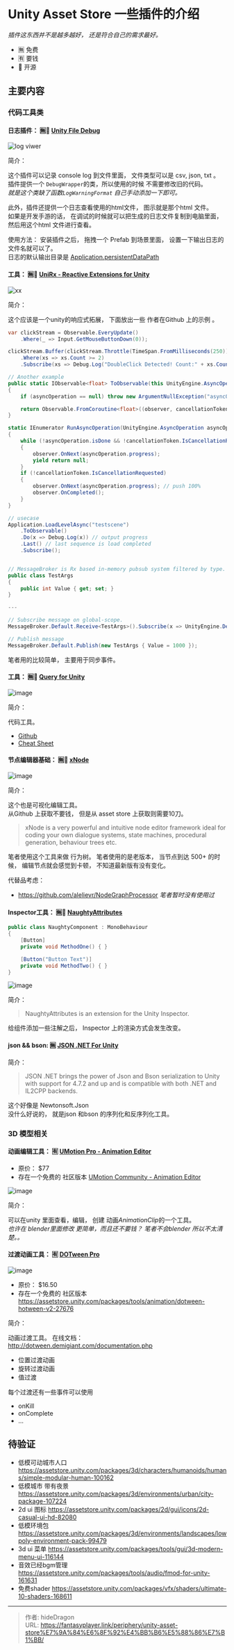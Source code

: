 # Unity Asset Store 一些插件的介绍


*插件这东西并不是越多越好， 还是符合自己的需求最好。*

- 🈚  免费
- 🈶  要钱
- 📖  开源

## 主要内容


### 代码工具类

#### 日志插件： 🈚📖 [Unity File Debug](https://assetstore.unity.com/packages/tools/utilities/unity-file-debug-72250)

![log viwer](https://assetstorev1-prd-cdn.unity3d.com/package-screenshot/4488db8c-b006-4ea0-b498-7b3177337081.webp)

简介： 

这个插件可以记录 console log 到文件里面， 文件类型可以是 csv, json, txt 。  
插件提供一个 `DebugWrapper`的类，所以使用的时候 不需要修改旧的代码。    
*就是这个类缺了函数`LogWarningFormat` 自己手动添加一下即可。*

此外，插件还提供一个日志查看使用的html文件， 图示就是那个html 文件。    
如果是开发手游的话， 在调试的时候就可以把生成的日志文件复制到电脑里面， 然后用这个html 文件进行查看。   

使用方法：  安装插件之后， 拖拽一个 Prefab 到场景里面， 设置一下输出日志的文件名就可以了。   
日志的默认输出目录是 [Application.persistentDataPath](https://docs.unity3d.com/ScriptReference/Application-persistentDataPath.html)



#### 工具： 🈚📖 [UniRx - Reactive Extensions for Unity](https://assetstore.unity.com/packages/tools/integration/unirx-reactive-extensions-for-unity-17276)

![xx](https://assetstorev1-prd-cdn.unity3d.com/package-screenshot/bc8d37ac-b3f7-49ea-a045-2bfabdbd7227.webp)

简介：

这个应该是一个unity的响应式拓展， 下面放出一些 作者在Github 上的示例 。

```csharp
var clickStream = Observable.EveryUpdate()
    .Where(_ => Input.GetMouseButtonDown(0));

clickStream.Buffer(clickStream.Throttle(TimeSpan.FromMilliseconds(250)))
    .Where(xs => xs.Count >= 2)
    .Subscribe(xs => Debug.Log("DoubleClick Detected! Count:" + xs.Count));

// Another example
public static IObservable<float> ToObservable(this UnityEngine.AsyncOperation asyncOperation)
{
    if (asyncOperation == null) throw new ArgumentNullException("asyncOperation");

    return Observable.FromCoroutine<float>((observer, cancellationToken) => RunAsyncOperation(asyncOperation, observer, cancellationToken));
}

static IEnumerator RunAsyncOperation(UnityEngine.AsyncOperation asyncOperation, IObserver<float> observer, CancellationToken cancellationToken)
{
    while (!asyncOperation.isDone && !cancellationToken.IsCancellationRequested)
    {
        observer.OnNext(asyncOperation.progress);
        yield return null;
    }
    if (!cancellationToken.IsCancellationRequested)
    {
        observer.OnNext(asyncOperation.progress); // push 100%
        observer.OnCompleted();
    }
}

// usecase
Application.LoadLevelAsync("testscene")
    .ToObservable()
    .Do(x => Debug.Log(x)) // output progress
    .Last() // last sequence is load completed
    .Subscribe();


// MessageBroker is Rx based in-memory pubsub system filtered by type.
public class TestArgs
{
    public int Value { get; set; }
}

---

// Subscribe message on global-scope.
MessageBroker.Default.Receive<TestArgs>().Subscribe(x => UnityEngine.Debug.Log(x));

// Publish message
MessageBroker.Default.Publish(new TestArgs { Value = 1000 });
```

笔者用的比较简单， 主要用于同步事件。  


#### 工具： 🈚📖 [Query for Unity](https://assetstore.unity.com/packages/tools/query-for-unity-42015)

![image](https://assetstorev1-prd-cdn.unity3d.com/package-screenshot/5e7c5a67-e512-4b72-a882-75c3414d489f.webp)

简介： 

代码工具。 

- [Github](https://github.com/npruehs/unity-query)
- [Cheat Sheet](https://raw.githubusercontent.com/npruehs/unity-query/master/Source/UnityQuery/Assets/UnityQuery/UnityQuery%20Cheat%20Sheet.pdf)


#### 节点编辑器基础：  🈚📖  [xNode](https://github.com/Siccity/xNode)

![image](https://user-images.githubusercontent.com/6402525/53689100-3821e680-3d4e-11e9-8440-e68bd802bfd9.png)

简介： 

这个也是可视化编辑工具。   
从Github 上获取不要钱， 但是从 asset store 上获取则需要10刀。 

> xNode is a very powerful and intuitive node editor framework ideal for coding your own dialogue systems, state machines, procedural generation, behaviour trees etc. 

笔者使用这个工具来做 行为树。 笔者使用的是老版本， 当节点到达 500+ 的时候， 编辑节点就会感觉到卡顿， 不知道最新版有没有变化。  

代替品考虑：  
- https://github.com/alelievr/NodeGraphProcessor      *笔者暂时没有使用过*

#### Inspector工具： 🈚📖 [NaughtyAttributes](https://assetstore.unity.com/packages/tools/utilities/naughtyattributes-129996)

```csharp
public class NaughtyComponent : MonoBehaviour
{
	[Button]
	private void MethodOne() { }

	[Button("Button Text")]
	private void MethodTwo() { }
}
```

![image](https://raw.githubusercontent.com/dbrizov/NaughtyAttributes/master/Assets/NaughtyAttributes/Documentation%7E/Button_Inspector.png)

简介：

> NaughtyAttributes is an extension for the Unity Inspector.

给组件添加一些注解之后，  Inspector 上的渲染方式会发生改变。  


#### json && bson: 🈚 [JSON .NET For Unity](https://assetstore.unity.com/packages/tools/input-management/json-net-for-unity-11347#description)

简介： 

> JSON .NET brings the power of Json and Bson serialization to Unity with support for 4.7.2 and up and is compatible with both .NET and IL2CPP backends.

这个好像是 Newtonsoft.Json  
没什么好说的， 就是json 和bson 的序列化和反序列化工具。 


### 3D 模型相关

#### 动画编辑工具： 🈶 [UMotion Pro - Animation Editor](https://assetstore.unity.com/packages/tools/animation/umotion-pro-animation-editor-95991)

- 原价：  $77
- 存在一个免费的 社区版本 [UMotion Community - Animation Editor](https://assetstore.unity.com/packages/tools/animation/umotion-community-animation-editor-95986)

![image](https://assetstorev1-prd-cdn.unity3d.com/package-screenshot/8125953d-0770-4caf-8975-7ca40cd32aad.webp)

简介：  

可以在unity 里面查看，编辑， 创建 动画*AnimationClip*的一个工具。    
*也许在 blender里面修改 更简单，而且还不要钱？ 笔者不会blender 所以不太清楚。。*


#### 过渡动画工具： 🈶 [DOTween Pro](https://assetstore.unity.com/packages/tools/visual-scripting/dotween-pro-32416)

![image](https://assetstorev1-prd-cdn.unity3d.com/key-image/d28cf7c5-1e07-4494-81e3-bc3ca7539da6.webp)

- 原价：  $16.50
- 存在一个免费的 社区版本 https://assetstore.unity.com/packages/tools/animation/dotween-hotween-v2-27676

简介：  

动画过渡工具。  在线文档：  http://dotween.demigiant.com/documentation.php

- 位置过渡动画
- 旋转过渡动画
- 值过渡

每个过渡还有一些事件可以使用
- onKill
- onComplete
- ...


## 待验证

- 低模可动城市人口   https://assetstore.unity.com/packages/3d/characters/humanoids/humans/simple-modular-human-100162
- 低模城市  带有夜景   https://assetstore.unity.com/packages/3d/environments/urban/city-package-107224
- 2d ui 图标  https://assetstore.unity.com/packages/2d/gui/icons/2d-casual-ui-hd-82080
- 低模环境包   https://assetstore.unity.com/packages/3d/environments/landscapes/lowpoly-environment-pack-99479
- 3d ui 菜单   https://assetstore.unity.com/packages/tools/gui/3d-modern-menu-ui-116144
- 音效已经bgm管理  https://assetstore.unity.com/packages/tools/audio/fmod-for-unity-161631
- 免费shader  https://assetstore.unity.com/packages/vfx/shaders/ultimate-10-shaders-168611

---

> 作者: hideDragon  
> URL: https://fantasyplayer.link/periphery/unity-asset-store%E7%9A%84%E6%8F%92%E4%BB%B6%E5%88%86%E7%B1%BB/  

